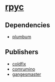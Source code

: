 # [rpyc](https://pypi.org/project/rpyc)

## Dependencies
- [plumbum](packages/p/plumbum.md)



## Publishers
- [coldfix](https://pypi.org/user/coldfix)
- [comrumino](https://pypi.org/user/comrumino)
- [gangesmaster](https://pypi.org/user/gangesmaster)

